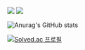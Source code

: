  <img src="https://img.shields.io/badge/python-3776AB???style=flat-square&logo=python&logoColor=white"/> <img src="https://img.shields.io/badge/JAVA-F7DF1E???style=flat-square&logo=JAVA&logoColor=white"/>

![Anurag's GitHub stats](https://github-readme-stats.vercel.app/api?username=iyongchan&show_icons=true&theme=radical)

[![Solved.ac
프로필](http://mazassumnida.wtf/api/v2/generate_badge?boj={iyongchan})](https://solved.ac/{handle})
